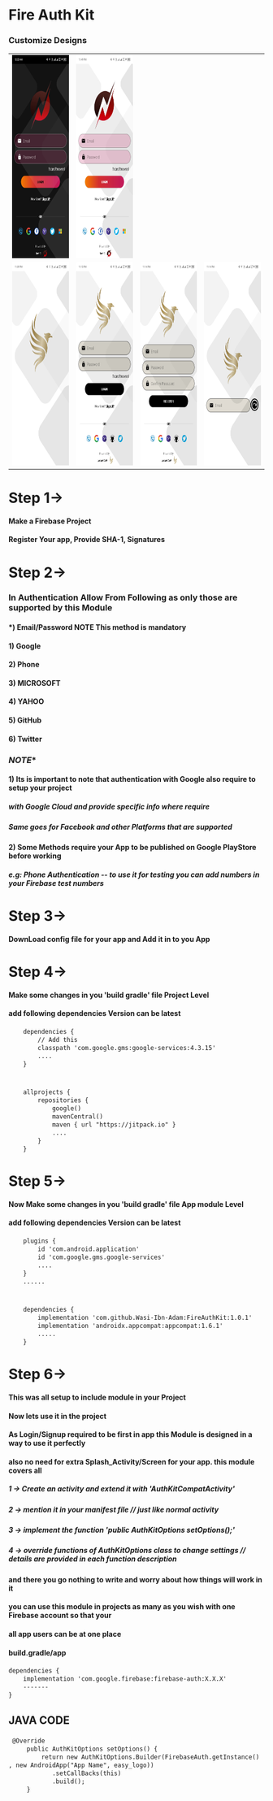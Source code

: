 # Fire Auth Kit

### Customize Designs

<table>
     <tr>
        <td>
          <img src="medias/img_ (1).jpg" width="200" height="400" />
        </td>
        <td>
          <img src="medias/img_ (3).jpg" width="200" height="400" />
        </td>   
     </tr>
     <tr>
        <td>
          <img src="medias/img_ (7).jpg" width="200" height="400" />
        </td>
        <td>
          <img src="medias/img_ (6).jpg" width="200" height="400" />
        </td>  
         <td>
          <img src="medias/img_ (5).jpg" width="200" height="400" />
        </td>  
         <td>
          <img src="medias/img_ (4).jpg" width="200" height="400" />
        </td>  
     </tr>
 </table>

# Step 1->
####    Make a Firebase Project
####    Register Your app, Provide SHA-1,  Signatures
# Step 2->
###    In Authentication Allow From Following as only those are supported by this Module
####        *) Email/Password    **NOTE** This method is mandatory 
####        1) Google           
####        2) Phone
####        3) MICROSOFT
####        4) YAHOO
####        5) GitHub
####        6) Twitter
###    *********NOTE**********
####           1) Its is important to note that authentication with Google also require to setup your project
#####             with Google Cloud and provide specific info where require 
#####             Same goes for Facebook and other Platforms that are supported
####           2) Some Methods require your App to be published on Google PlayStore before working 
#####             e.g: Phone Authentication -- to use it for testing you can add numbers in your Firebase test numbers

# Step 3->
####    DownLoad config file for your app and Add it in to you App
# Step 4->
####    Make some changes in you 'build gradle' file Project Level
####    add following dependencies Version can be latest

        dependencies {
            // Add this
            classpath 'com.google.gms:google-services:4.3.15'
            ....
        }
#
        allprojects {
            repositories {
                google()
                mavenCentral()
                maven { url "https://jitpack.io" }
                ....
            }
        }

# Step 5->
####    Now Make some changes in you 'build gradle' file App module Level
####    add following dependencies Version can be latest

        plugins {
            id 'com.android.application'
            id 'com.google.gms.google-services'
            ....
        }
        ......
#
        dependencies {
            implementation 'com.github.Wasi-Ibn-Adam:FireAuthKit:1.0.1'
            implementation 'androidx.appcompat:appcompat:1.6.1'
            .....
        }
# Step 6->
####    This was all setup to include module in your Project
####    Now lets use it in the project 
####        As Login/Signup required to be first in app this Module is designed in a way to use it perfectly
####        also no need for extra Splash_Activity/Screen for your app. this module covers all
    
#####   1 -> Create an activity and extend it with 'AuthKitCompatActivity'   
#####   2 -> mention it in your manifest file   // just like normal activity
#####   3 -> implement the function 'public AuthKitOptions setOptions();'
#####   4 -> override functions of AuthKitOptions class to change settings // details are provided in each function description

####   and there you go nothing to write and worry about how things will work in it
####   you can use this module in projects as many as you wish with one Firebase account so that your 
####   all app users can be at one place 
####   build.gradle/app
    dependencies {
        implementation 'com.google.firebase:firebase-auth:X.X.X'
        -------
    }
## JAVA CODE
####   
     @Override
         public AuthKitOptions setOptions() {
             return new AuthKitOptions.Builder(FirebaseAuth.getInstance() , new AndroidApp("App Name", easy_logo))
                .setCallBacks(this)
                .build();
         }
####

